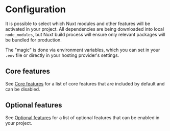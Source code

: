 # Configuration
It is possible to select which Nuxt modules and other features will be activated in your project. All dependencies are being downloaded into local `node_modules`, but Nuxt build process will ensure only relevant packages will be bundled for production.

The "magic" is done via environment variables, which you can set in your `.env` file or directly in your hosting provider's settings.

## Core features
See [Core features](/2-2-core-features) for a list of core features that are included by default and can be disabled.

## Optional features
See [Optional features](/2-3-optional-features) for a list of optional features that can be enabled in your project.
